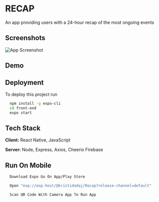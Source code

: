 # RECAP

An app providing users with a 24-hour recap of the most ongoing events


## Screenshots

![App Screenshot](https://i.ibb.co/KjPyZ1F/IMG-2333.png)




## Demo





## Deployment

To deploy this project run

```bash
  npm install -g expo-cli
  cd front-end
  expo start
```


## Tech Stack

**Client:** React Native, JavaScript

**Server:** Node, Express, Axios, Cheerio Firebase


## Run On Mobile


```bash
  Download Expo Go On App/Play Store
```


```bash
  Open "exp://exp.host/@kristidodaj/Recap?release-channel=default"
```


```bash
  Scan QR Code With Camera App To Run App
```
